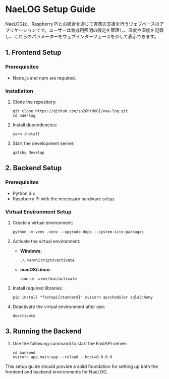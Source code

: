 # NaeLOG Setup Guide

NaeLOGは、Raspberry Piとの統合を通じて育苗の支援を行うウェブベースのアプリケーションです。ユーザーは育成用照明の設定を管理し、温度や湿度を記録し、これらのパラメーターをウェブインターフェースを介して表示できます。

## 1. Frontend Setup

### Prerequisites

- Node.js and npm are required.

### Installation

1. Clone the repository:

   ```
   git clone https://github.com/so2OhYUUGI/nae-log.git
   cd nae-log
   ```

2. Install dependencies:

   ```
   yarn install
   ```

3. Start the development server:

   ```
   gatsby develop
   ```

## 2. Backend Setup

### Prerequisites

- Python 3.x
- Raspberry Pi with the necessary hardware setup.

### Virtual Environment Setup

1. Create a virtual environment:

   ```
   python -m venv .venv --upgrade-deps --system-site-packages
   ```

2. Activate the virtual environment:

   - **Windows:**
     ```
     .\.venv\Scripts\activate
     ```
   - **macOS/Linux:**
     ```
     source .venv/bin/activate
     ```

3. Install required libraries:

   ```
   pip install "fastapi[standard]" uvicorn apscheduler sqlalchemy
   ```

4. Deactivate the virtual environment after use:

   ```
   deactivate
   ```

## 3. Running the Backend

1. Use the following command to start the FastAPI server:

   ```
   cd backend
   uvicorn app.main:app --reload --host=0.0.0.0
   ```

This setup guide should provide a solid foundation for setting up both the frontend and backend environments for NaeLOG.
